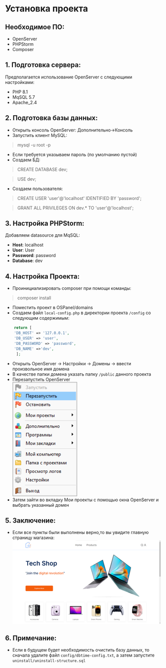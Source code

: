 # Установка проекта
## Необходимое ПО:
 + OpenServer
 + PHPStorm
 + Composer
## 1. Подготовка сервера:
 Предполагается использование OpenServer с следующими настройками: 
  + PHP 8.1
  + MqSQL 5.7
  + Apache_2.4
## 2. Подготовка базы данных:
  + Открыть консоль OpenServer: Дополнительно->Консоль
  + Запустить клиент MySQL: 
  > mysql -u root -p
  + Если требуется указываем пароль (по умолчанию пустой)
  + Создаем БД:
  > CREATE DATABASE dev;

  > USE dev;

  + Создаем пользователя:
  > CREATE USER 'user'@'localhost' IDENTIFIED BY 'password';

  > GRANT ALL PRIVILEGES ON dev.* TO 'user'@'localhost'; 


## 3. Настройка PHPStorm:
  Добавляем datasource для MqSQL:
  + **Host**: localhost
  + **User**: User
  + **Password**: password
  + **Database**: dev

## 4. Настройка Проекта:
  + Проинициализировать composer при помощи команды:
  > composer install
  + Поместить проект в OSPanel/domains
  + Создаем файл `local-config.php` в директории проекта `/config` со следующим содержимым:
```php
    return [
    'DB_HOST' => '127.0.0.1',
    'DB_USER' => 'user',
    'DB_PASSWORD' => 'password',
    'DB_NAME' =>'dev',
     ];
```
  + Открыть OpenServer -> Настройки -> Домены -> ввести произвольное имя домена
  + В качестве папки домена указать папку `/public` данного проекта
  + Перезапустить OpenServer  
  ![img.png](screenshots/1.png)
  + Затем зайти во вкладку Мои проекты с помощью окна OpenServer и выбрать указанный домен

## 5. Заключение:
+ Если все пункты были выполнены верно,то вы увидите главную страницу магазина:
![img.png](screenshots/2.png)

## 6. Примечание:
+ Если в будущем будет необходимость очистить базу данных, то сначала удалите файл
`config/dbtime-config.txt`, а затем запустите `uninstall/uninstall-structure.sql`